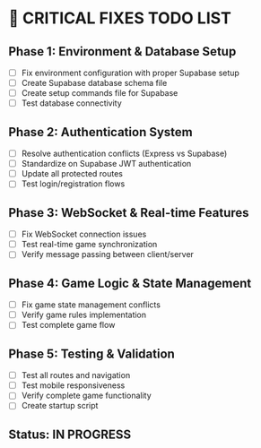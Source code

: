# 🔧 CRITICAL FIXES TODO LIST

## Phase 1: Environment & Database Setup
- [ ] Fix environment configuration with proper Supabase setup
- [ ] Create Supabase database schema file
- [ ] Create setup commands file for Supabase
- [ ] Test database connectivity

## Phase 2: Authentication System
- [ ] Resolve authentication conflicts (Express vs Supabase)
- [ ] Standardize on Supabase JWT authentication
- [ ] Update all protected routes
- [ ] Test login/registration flows

## Phase 3: WebSocket & Real-time Features
- [ ] Fix WebSocket connection issues
- [ ] Test real-time game synchronization
- [ ] Verify message passing between client/server

## Phase 4: Game Logic & State Management
- [ ] Fix game state management conflicts
- [ ] Verify game rules implementation
- [ ] Test complete game flow

## Phase 5: Testing & Validation
- [ ] Test all routes and navigation
- [ ] Test mobile responsiveness
- [ ] Verify complete game functionality
- [ ] Create startup script

## Status: IN PROGRESS
